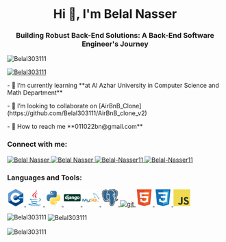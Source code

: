 <h1 align="center">Hi 👋, I'm Belal Nasser</h1>
<h3 align="center">Building Robust Back-End Solutions: A Back-End Software Engineer's Journey</h3>

<p align="left"> <img src="https://komarev.com/ghpvc/?username=Belal303111&label=Profile%20views&color=0e75b6&style=flat" alt="Belal303111" /> </p>

<p align="left"> <a href="https://github.com/belal303111/github-profile-trophy"><img src="https://github-profile-trophy.vercel.app/?username=Belal303111" alt="Belal303111" target="_blank" /></a> </p>

<p>
- 🌱 I’m currently learning **at Al Azhar University in Computer Science and Math Department**
</p>
<p>
- 👯️ I’m looking to collaborate on [AirBnB_Clone](https://github.com/Belal303111/AirBnB_clone_v2)
</p>
<p>
- 📧 How to reach me **011022bn@gmail.com**
</p>

<h3 align="left">Connect with me:</h3>
<p align="left">
<a href="https://www.linkedin.com/in/belal-nasser-3306972a5?utm_source=share&utm_campaign=share_via&utm_content=profile&utm_medium=android_app" target="_blank">
    <img align="center" src="https://raw.githubusercontent.com/rahuldkjain/github-profile-readme-generator/master/src/images/icons/Social/linked-in-alt.svg" alt="Belal Nasser" height="30" width="40" />
</a>
<a href="https://www.hackerrank.com/profile/BelalNasser" target="_blank">
    <img align="center" src="https://raw.githubusercontent.com/rahuldkjain/github-profile-readme-generator/master/src/images/icons/Social/hackerrank.svg" alt="Belal Nasser" height="30" width="40" />
</a>
<a href="https://www.leetcode.com/Belal-Nasser11" target="_blank">
    <img align="center" src="https://raw.githubusercontent.com/rahuldkjain/github-profile-readme-generator/master/src/images/icons/Social/leet-code.svg" alt="Belal-Nasser11" height="30" width="40" />
</a>
<a href="https://codeforces.com/profile/Belal-Nasser11" target="_blank">
    <img align="center" src="https://raw.githubusercontent.com/rahuldkjain/github-profile-readme-generator/master/src/images/icons/Social/codeforces.svg" alt="Belal-Nasser11" height="30" width="40" />
</a>
</p>

<h3 align="left">Languages and Tools:</h3>
<p align="left">
    <a href="https://isocpp.org/" target="_blank" rel="noreferrer">
        <img src="https://raw.githubusercontent.com/devicons/devicon/master/icons/cplusplus/cplusplus-original.svg" alt="c++" width="40" height="40" />
    </a>
    <a href="https://www.java.com/en/" target="_blank" rel="noreferrer">
        <img src="https://raw.githubusercontent.com/devicons/devicon/master/icons/java/java-original.svg" alt="java" width="40" height="40" />
    </a>
    <a href="https://www.python.org" target="_blank" rel="noreferrer">
        <img src="https://raw.githubusercontent.com/devicons/devicon/master/icons/python/python-original.svg" alt="python" width="40" height="40" />
    </a>
    <a href="https://www.djangoproject.com/" target="_blank" rel="noreferrer">
        <img src="https://raw.githubusercontent.com/devicons/devicon/master/icons/django/django-original.svg" alt="django" width="40" height="40" />
    </a>
    <a href="https://www.mysql.com/" target="_blank" rel="noreferrer">
        <img src="https://raw.githubusercontent.com/devicons/devicon/master/icons/mysql/mysql-original-wordmark.svg" alt="mysql" width="40" height="40" />
    </a>
    <a href="https://www.postgresql.org/" target="_blank" rel="noreferrer">
        <img src="https://raw.githubusercontent.com/devicons/devicon/master/icons/postgresql/postgresql-original.svg" alt="postgresql" width="40" height="40" />
    </a>
    <a href="https://git-scm.com/" target="_blank" rel="noreferrer">
        <img src="https://www.vectorlogo.zone/logos/git-scm/git-scm-icon.svg" alt="git" width="40" height="40" />
    </a>
    <a href="https://developer.mozilla.org/en-US/docs/Web/HTML" target="_blank" rel="noreferrer">
        <img src="https://raw.githubusercontent.com/devicons/devicon/master/icons/html5/html5-original.svg" alt="html" width="40" height="40" />
    </a>
    <a href="https://developer.mozilla.org/en-US/docs/Web/CSS" target="_blank" rel="noreferrer">
        <img src="https://raw.githubusercontent.com/devicons/devicon/master/icons/css3/css3-original.svg" alt="css" width="40" height="40" />
    </a>
    <a href="https://developer.mozilla.org/en-US/docs/Web/JavaScript" target="_blank" rel="noreferrer">
        <img src="https://raw.githubusercontent.com/devicons/devicon/master/icons/javascript/javascript-original.svg" alt="javascript" width="40" height="40" />
    </a>
</p>

<p><img align="left" src="https://github-readme-stats.vercel.app/api/top-langs?username=Belal303111&show_icons=true&locale=en&layout=compact" alt="Belal303111" /></p>

<p>&nbsp;<img align="center" src="https://github-readme-stats.vercel.app/api?username=Belal303111&show_icons=true&locale=en" alt="Belal303111" /></p>

<p><img align="center" src="https://github-readme-streak-stats.herokuapp.com/?user=Belal303111&" alt="Belal303111" /></p>
